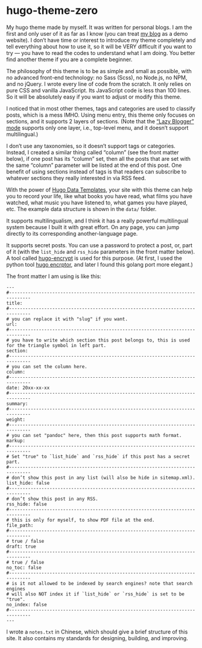 # hugo-theme-zero

My hugo theme made by myself. It was written for personal blogs. I am the first and only user of it as far as I know (you can treat [my blog](https://zerovip.github.io/) as a demo website). I don’t have time or interest to introduce my theme completely and tell everything about how to use it, so it will be VERY difficult if you want to try — you have to read the codes to understand what I am doing. You better find another theme if you are a complete beginner.

The philosophy of this theme is to be as simple and small as possible, with no advanced front-end technology: no Sass (Scss), no Node.js, no NPM, and no jQuery. I wrote every line of code from the scratch. It only relies on pure CSS and vanilla JavaScript. Its JavaScript code is less than 100 lines. So it will be absolutely easy if you want to adjust or modify this theme.

I noticed that in most other themes, tags and categories are used to classify posts, which is a mess IMHO. Using menu entry, this theme only focuses on sections, and it supports 2 layers of sections. (Note that the [“Lazy Blogger” mode](https://gohugo.io/templates/menu-templates/#section-menu-for-lazy-bloggers) supports only one layer, i.e., top-level menu, and it doesn’t support multilingual.) 

I don’t use any taxonomies, so it doesn’t support tags or categories. Instead, I created a similar thing called “column” (see the front matter below), if one post has its “column” set, then all the posts that are set with the same “column” parameter will be listed at the end of this post. One benefit of using sections instead of tags is that readers can subscribe to whatever sections they really interested in via RSS feed.

With the power of [Hugo Data Templates](https://gohugo.io/templates/data-templates/), your site with this theme can help you to record your life, like what books you have read, what films you have watched, what music you have listened to, what games you have played, etc. The example data structure is shown in the `data/` folder.

It supports multilingualism, and I think it has a really powerful multilingual system because I built it with great effort. On any page, you can jump directly to its corresponding another-language page.

It supports secret posts. You can use a password to protect a post, or, part of it (with the `list_hide` and `rss_hide` parameters in the front matter below). A tool called [hugo-encrypt](https://github.com/Izumiko/hugo-encrypt) is used for this purpose. (At first, I used the python tool [hugo encrptor](https://github.com/Li4n0/hugo_encryptor), and later I found this golang port more elegant.)

The front matter I am using is like this:

```
---
#------------------------------------------------------------------------------
title: 
#------------------------------------------------------------------------------
# you can replace it with "slug" if you want.
url: 
#------------------------------------------------------------------------------
# you have to write which section this post belongs to, this is used for the triangle symbol in left part.
section: 
#------------------------------------------------------------------------------
# you can set the column here.
column: 
#------------------------------------------------------------------------------
date: 20xx-xx-xx
#------------------------------------------------------------------------------
summary: 
#------------------------------------------------------------------------------
weight: 
#------------------------------------------------------------------------------
# you can set "pandoc" here, then this post supports math format.
markup: 
#------------------------------------------------------------------------------
# Set "true" to `list_hide` and `rss_hide` if this post has a secret part.
#------------------------------------------------------------------------------
# don’t show this post in any list (will also be hide in sitemap.xml).
list_hide: false
#------------------------------------------------------------------------------
# don’t show this post in any RSS.
rss_hide: false
#------------------------------------------------------------------------------
# this is only for myself, to show PDF file at the end.
file_path: 
#------------------------------------------------------------------------------
# true / false
draft: true
#------------------------------------------------------------------------------
# true / false
no_toc: false
#------------------------------------------------------------------------------
# is it not allowed to be indexed by search engines? note that search engines
# will also NOT index it if `list_hide` or `rss_hide` is set to be "true".
no_index: false
#------------------------------------------------------------------------------
---
```

I wrote a `notes.txt` in Chinese, which should give a brief structure of this site. It also contains my standards for designing, building, and improving.
